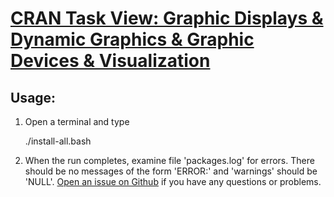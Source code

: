 # [CRAN Task View: Graphic Displays & Dynamic Graphics & Graphic Devices & Visualization](http://cran.r-project.org/web/views/Graphics.html)

## Usage:

1. Open a terminal and type

	./install-all.bash

2. When the run completes, examine file 'packages.log' for errors. There should be no messages of the form 'ERROR:' and 'warnings' should be 'NULL'. [Open an issue on Github](https://github.com/znmeb/Computational-Journalism-Publishers-Workbench/issues/new) if you have any questions or problems.
